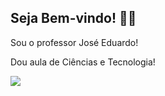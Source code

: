 ## Seja Bem-vindo! 👨‍🏫

Sou o professor José Eduardo!

Dou aula de Ciências e Tecnologia!

![](https://media1.tenor.com/m/ADHuwK9OSnkAAAAd/auranauts-star-wars.gif)
